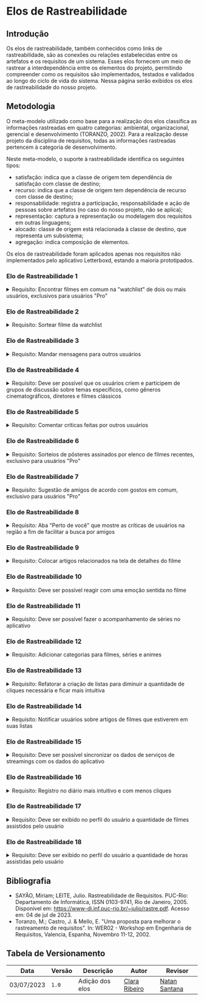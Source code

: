 # Elos de Rastreabilidade

## Introdução

Os elos de rastreabilidade, também conhecidos como links de rastreabilidade, são as conexões ou relações estabelecidas entre os artefatos e os requisitos de um sistema. Esses elos fornecem um meio de rastrear a interdependência entre os elementos do projeto, permitindo compreender como os requisitos são implementados, testados e validados ao longo do ciclo de vida do sistema. Nessa página serão exibidos os elos de rastreabilidade do nosso projeto.

## Metodologia

O meta-modelo utilizado como base para a realização dos elos classifica as informações rastreadas em quatro categorias: ambiental, organizacional, gerencial e desenvolvimento (TORANZO, 2002). Para a realização desse projeto da disciplina de requisitos, todas as informações rastreadas pertencem à categoria de desenvolvimento.

Neste meta-modelo, o suporte à rastreabilidade identifica os seguintes tipos:

- satisfação: indica que a classe de origem tem dependência de satisfação com classe de destino;
- recurso: indica que a classe de origem tem dependência de recurso com classe de destino;
- responsabilidade: registra a participação, responsabilidade e ação de pessoas sobre artefatos (no caso do nosso projeto, não se aplica);
- representação: captura a representação ou modelagem dos requisitos em outras linguagens;
- alocado: classe de origem está relacionada à classe de destino, que representa um subsistema;
- agregação: indica composição de elementos.

Os elos de rastreabilidade foram aplicados apenas nos requisitos não implementados pelo aplicativo Letterboxd, estando a maioria prototipados.

### Elo de Rastreabilidade 1
<details>
  <summary>Requisito: Encontrar filmes em comum na "watchlist" de dois ou mais usuários, exclusivos para usuários "Pro"</summary>
  <table>
    <tr>
      <th>Artefato Analisado</th>
      <th>Classificação</th>
      <th>Satisfação</th>
      <th>Recurso</th>
      <th>Representação</th>
      <th>Alocado</th>
      <th>Agregação</th>
    </tr>
    <tr>
      <td><a href="https://requisitos-de-software.github.io/2023.1-Letterboxd/Elicita%C3%A7%C3%A3o/perfil/" target='_blank'>QST08</a></td>
      <td>Desenvolvimento</td>
      <td><a href="https://requisitos-de-software.github.io/2023.1-Letterboxd/Modelagem/casoUso/#uc12_1">Casos de Uso 12</a><br/><a href="https://requisitos-de-software.github.io/2023.1-Letterboxd/Modelagem/espSuplementar/#35-suportabilidade-supportability">Especificação Suplementar S04</a><br/><a href="https://requisitos-de-software.github.io/2023.1-Letterboxd/Modelagem/espSuplementar/#35-suportabilidade-supportability">Especificação Suplementar S05</a></td>
      <td><a href="https://requisitos-de-software.github.io/2023.1-Letterboxd/Modelagem/Metodologias%20Ageis/historiaUsuario/#us01-encontrar-filmes-em-comum-na-watchlist-de-usuarios-pro">História de Usuário US01</a></td>
      <td><a href="https://requisitos-de-software.github.io/2023.1-Letterboxd/Verifica%C3%A7%C3%A3o%20e%20Valida%C3%A7%C3%A3o/Valida%C3%A7%C3%A3o/2-prototipacao/#22-prototipo-02-filmes-em-comum">Protótipo 02</a></td>
      <td><a href="https://requisitos-de-software.github.io/2023.1-Letterboxd/Modelagem/Metodologias%20Ageis/backlog/#31-tema-1-watchlist">Tema: Watchlist</a><br/><a href="https://requisitos-de-software.github.io/2023.1-Letterboxd/Prioriza%C3%A7%C3%A3o/priorizacao/#first-things-first">Priorização: First Things First e Escala de Três Níveis</a></td>
      <td><br/><a href="https://requisitos-de-software.github.io/2023.1-Letterboxd/Modelagem/lexicos/#lexico-2-watchlist">Léxico 2</a></td>
    </tr>
  </table>
</details>

### Elo de Rastreabilidade 2
<details>
  <summary>Requisito: Sortear filme da watchlist</summary>
  <table>
    <tr>
      <th>Artefato Analisado</th>
      <th>Classificação</th>
      <th>Satisfação</th>
      <th>Recurso</th>
      <th>Representação</th>
      <th>Alocado</th>
      <th>Agregação</th>
    </tr>
    <tr>
      <td><a href="https://requisitos-de-software.github.io/2023.1-Letterboxd/Elicita%C3%A7%C3%A3o/perfil/" target='_blank'>QST13</a></td>
      <td>Desenvolvimento</td>
      <td><a href="https://requisitos-de-software.github.io/2023.1-Letterboxd/Modelagem/casoUso/#uc13_1">Casos de Uso 13</a></td>
      <td><a href="https://requisitos-de-software.github.io/2023.1-Letterboxd/Modelagem/Metodologias%20Ageis/historiaUsuario/#us07-sortear-filme-da-watchlist">História de Usuários 07</a></td>
      <td><a href="https://requisitos-de-software.github.io/2023.1-Letterboxd/Verifica%C3%A7%C3%A3o%20e%20Valida%C3%A7%C3%A3o/Valida%C3%A7%C3%A3o/2-prototipacao/#21-prototipo-01-sortear-filme">Protótipo 01</a></td>
      <td><a href="https://requisitos-de-software.github.io/2023.1-Letterboxd/Modelagem/Metodologias%20Ageis/backlog/#31-tema-1-watchlist">Tema: Watchlist</a><br/><a href="https://requisitos-de-software.github.io/2023.1-Letterboxd/Prioriza%C3%A7%C3%A3o/priorizacao/#first-things-first">Priorização: First Things First e Escala de Três Níveis</a></td>
      <td><a href="https://requisitos-de-software.github.io/2023.1-Letterboxd/Modelagem/lexicos/#lexico-2-watchlist">Léxico 2</a></td>
    </tr>
  </table>
</details>

### Elo de Rastreabilidade 3
<details>
  <summary>Requisito: Mandar mensagens para outros usuários</summary>
  <table>
    <tr>
      <th>Artefato Analisado</th>
      <th>Classificação</th>
      <th>Satisfação</th>
      <th>Recurso</th>
      <th>Representação</th>
      <th>Alocado</th>
      <th>Agregação</th>
    </tr>
    <tr>
      <td><a href="https://requisitos-de-software.github.io/2023.1-Letterboxd/Elicita%C3%A7%C3%A3o/perfil/" target='_blank'>QST06</a></td>
      <td>Desenvolvimento</td>
      <td>-</td>
      <td><a href="https://requisitos-de-software.github.io/2023.1-Letterboxd/Modelagem/Metodologias%20Ageis/historiaUsuario/#us06-enviar-mensagens-para-outros-usuarios">História de Usuários US06</a></td>
      <td>-</td>
      <td><a href="https://requisitos-de-software.github.io/2023.1-Letterboxd/Modelagem/Metodologias%20Ageis/backlog/#32-tema-2-interacao-social">Tema: Interação Social</a><br/><a href="https://requisitos-de-software.github.io/2023.1-Letterboxd/Prioriza%C3%A7%C3%A3o/priorizacao/#first-things-first">Priorização: First Things First e Escala de Três Níveis</a></td>
      <td><a href="https://requisitos-de-software.github.io/2023.1-Letterboxd/Modelagem/lexicos/#lexico-8-followers">Léxico 8</a></td>
    </tr>
  </table>
</details>

### Elo de Rastreabilidade 4
<details>
  <summary>Requisito: Deve ser possível que os usuários criem e participem de grupos de discussão sobre temas específicos, como gêneros cinematográficos, diretores e filmes clássicos</summary>
  <table>
    <tr>
      <th>Artefato Analisado</th>
      <th>Classificação</th>
      <th>Satisfação</th>
      <th>Recurso</th>
      <th>Representação</th>
      <th>Alocado</th>
      <th>Agregação</th>
    </tr>
    <tr>
      <td><a href="https://requisitos-de-software.github.io/2023.1-Letterboxd/Elicita%C3%A7%C3%A3o/analise/#3-resultados" target='_blank'>DOC57</a></td>
      <td>Desenvolvimento</td>
      <td>-</td>
      <td><a href="https://requisitos-de-software.github.io/2023.1-Letterboxd/Modelagem/Metodologias%20Ageis/historiaUsuario/#us09-criar-e-participar-de-grupos-de-discussao">História de Usuários US09</a></td>
      <td><a href="https://requisitos-de-software.github.io/2023.1-Letterboxd/Verifica%C3%A7%C3%A3o%20e%20Valida%C3%A7%C3%A3o/Valida%C3%A7%C3%A3o/2-prototipacao/#23-prototipo-03-grupos-de-discussao">Protótipo 03</a></td>
      <td><a href="https://requisitos-de-software.github.io/2023.1-Letterboxd/Modelagem/Metodologias%20Ageis/backlog/#32-tema-2-interacao-social">Tema: Interação Social</a><br/><a href="https://requisitos-de-software.github.io/2023.1-Letterboxd/Prioriza%C3%A7%C3%A3o/priorizacao/#first-things-first">Priorização: First Things First e Escala de Três Níveis</a></td>
      <td>-</td>
    </tr>
  </table>
</details>

### Elo de Rastreabilidade 5

<details>
  <summary>Requisito: Comentar críticas feitas por outros usuários</summary>
  <table>
    <tr>
      <th>Artefato Analisado</th>
      <th>Classificação</th>
      <th>Satisfação</th>
      <th>Recurso</th>
      <th>Representação</th>
      <th>Alocado</th>
      <th>Agregação</th>
    </tr>
    <tr>
      <td><a href="https://requisitos-de-software.github.io/2023.1-Letterboxd/Elicita%C3%A7%C3%A3o/perfil/" target='_blank'>QST02</a></td>
      <td>Desenvolvimento</td>
      <td>-</td>
      <td><a href="https://requisitos-de-software.github.io/2023.1-Letterboxd/Modelagem/Metodologias%20Ageis/historiaUsuario/#us05-sorteios-de-posteres-assinados-por-elenco-de-filmes-recentes-para-usuarios-pro">História de Usuários US18</a></td>
      <td>-</td>
      <td><a href="https://requisitos-de-software.github.io/2023.1-Letterboxd/Modelagem/Metodologias%20Ageis/backlog/#32-tema-2-interacao-social">Tema: Interação Social</a><br/><a href="https://requisitos-de-software.github.io/2023.1-Letterboxd/Prioriza%C3%A7%C3%A3o/priorizacao/#first-things-first">Priorização: First Things First e Escala de Três Níveis</a></td>
      <td><a href="https://requisitos-de-software.github.io/2023.1-Letterboxd/Modelagem/lexicos/#lexico-6-comment">Léxico 6</a></td>
    </tr>
  </table>
</details>

### Elo de Rastreabilidade 6
<details>
  <summary>Requisito: Sorteios de pôsteres assinados por elenco de filmes recentes, exclusivo para usuários "Pro"</summary>
  <table>
    <tr>
      <th>Artefato Analisado</th>
      <th>Classificação</th>
      <th>Satisfação</th>
      <th>Recurso</th>
      <th>Representação</th>
      <th>Alocado</th>
       <th>Agregação</th>
    </tr>
    <tr>
      <td><a href="https://requisitos-de-software.github.io/2023.1-Letterboxd/Elicita%C3%A7%C3%A3o/perfil/" target='_blank'>QST09</a></td>
      <td>Desenvolvimento</td>
      <td>-</td>
      <td><a href="https://requisitos-de-software.github.io/2023.1-Letterboxd/Modelagem/Metodologias%20Ageis/historiaUsuario/#us05-sorteios-de-posteres-assinados-por-elenco-de-filmes-recentes-para-usuarios-pro">História de Usuários 05</a></td>
      <td><a href="https://requisitos-de-software.github.io/2023.1-Letterboxd/Verifica%C3%A7%C3%A3o%20e%20Valida%C3%A7%C3%A3o/Valida%C3%A7%C3%A3o/2-prototipacao/#29-prototipo-09-sorteio-de-posteres">Protótipo 09</a></td>
      <td><a href="https://requisitos-de-software.github.io/2023.1-Letterboxd/Modelagem/Metodologias%20Ageis/backlog/#32-tema-2-interacao-social">Tema: Interação Social</a><br/><a href="https://requisitos-de-software.github.io/2023.1-Letterboxd/Prioriza%C3%A7%C3%A3o/priorizacao/#first-things-first">Priorização: First Things First e Escala de Três Níveis</a></td>
      <td>-</td>
    </tr>
  </table>
</details>

### Elo de Rastreabilidade 7
<details>
  <summary>Requisito: Sugestão de amigos de acordo com gostos em comum, exclusivo para usuários "Pro"</summary>
  <table>
    <tr>
      <th>Artefato Analisado</th>
      <th>Classificação</th>
      <th>Satisfação</th>
      <th>Recurso</th>
      <th>Representação</th>
      <th>Alocado</th>
       <th>Agregação</th>
    </tr>
    <tr>
      <td><a href="https://requisitos-de-software.github.io/2023.1-Letterboxd/Elicita%C3%A7%C3%A3o/perfil/" target='_blank'>QST07</a></td>
      <td>Desenvolvimento</td>
      <td>-</td>
      <td><a href="https://requisitos-de-software.github.io/2023.1-Letterboxd/Modelagem/Metodologias%20Ageis/historiaUsuario/#us02-sugestao-de-amigos-com-gostos-em-comum-para-usuarios-pro">História de Usuários 02</a></td>
      <td>-</td>
      <td><a href="https://requisitos-de-software.github.io/2023.1-Letterboxd/Modelagem/Metodologias%20Ageis/backlog/#32-tema-2-interacao-social">Tema: Interação Social</a><br/><a href="https://requisitos-de-software.github.io/2023.1-Letterboxd/Prioriza%C3%A7%C3%A3o/priorizacao/#first-things-first">Priorização: First Things First e Escala de Três Níveis</a></td>
      <td><a href="https://requisitos-de-software.github.io/2023.1-Letterboxd/Modelagem/lexicos/#lexico-8-followers">Léxico 8</a></td>
    </tr>
  </table>
</details>

### Elo de Rastreabilidade 8
<details>
  <summary>Requisito: Aba "Perto de você" que mostre as críticas de usuários na região a fim de facilitar a busca por amigos </summary>
  <table>
    <tr>
      <th>Artefato Analisado</th>
      <th>Classificação</th>
      <th>Satisfação</th>
      <th>Recurso</th>
      <th>Representação</th>
      <th>Alocado</th>
       <th>Agregação</th>
    </tr>
    <tr>
      <td><a href="https://requisitos-de-software.github.io/2023.1-Letterboxd/Elicita%C3%A7%C3%A3o/entrevista/" target='_blank'>ENT01</a></td>
      <td>Desenvolvimento</td>
      <td>-</td>
      <td><a href="https://requisitos-de-software.github.io/2023.1-Letterboxd/Modelagem/Metodologias%20Ageis/historiaUsuario/#us17-aba-perto-de-voce-para-facilitar-a-busca-por-amigos-com-base-em-criticas-de-usuarios-locais">História de Usuários US17</a></td>
      <td>-</td>
      <td><a href="https://requisitos-de-software.github.io/2023.1-Letterboxd/Modelagem/Metodologias%20Ageis/backlog/#32-tema-2-interacao-social">Tema: Interação Social</a><br/><a href="https://requisitos-de-software.github.io/2023.1-Letterboxd/Prioriza%C3%A7%C3%A3o/priorizacao/#first-things-first">Priorização: First Things First e Escala de Três Níveis</a></td>
      <td><a href="https://requisitos-de-software.github.io/2023.1-Letterboxd/Modelagem/lexicos/#lexico-8-followers">Léxico 8</a></td>
    </tr>
  </table>
</details>

### Elo de Rastreabilidade 9

<details>
  <summary>Requisito: Colocar artigos relacionados na tela de detalhes do filme</summary>
  <table>
    <tr>
      <th>Artefato Analisado</th>
      <th>Classificação</th>
      <th>Satisfação</th>
      <th>Recurso</th>
      <th>Representação</th>
      <th>Alocado</th>
       <th>Agregação</th>
    </tr>
    <tr>
      <td><a href="https://requisitos-de-software.github.io/2023.1-Letterboxd/Elicita%C3%A7%C3%A3o/perfil/" target='_blank'>QST11</a></td>
      <td>Desenvolvimento</td>
      <td><a href="https://requisitos-de-software.github.io/2023.1-Letterboxd/Modelagem/casoUso/#uc11">Casos de Uso 11</a></td>
      <td><a href="https://requisitos-de-software.github.io/2023.1-Letterboxd/Modelagem/Metodologias%20Ageis/historiaUsuario/#us03-adicionar-artigos-relacionados-a-tela-de-detalhes-do-filme"> </a>História de Usuários US03 </a></td>
      <td><a href="https://requisitos-de-software.github.io/2023.1-Letterboxd/Verifica%C3%A7%C3%A3o%20e%20Valida%C3%A7%C3%A3o/Valida%C3%A7%C3%A3o/2-prototipacao/#210-prototipo-10-artigos-relacionados">Protótipo 10</a></td>
      <td><a href="https://requisitos-de-software.github.io/2023.1-Letterboxd/Modelagem/Metodologias%20Ageis/backlog/#33-tema-3-midias">Tema: Mídias</a><br/><a href="https://requisitos-de-software.github.io/2023.1-Letterboxd/Prioriza%C3%A7%C3%A3o/priorizacao/#first-things-first">Priorização: First Things First e Escala de Três Níveis</a></td>
      <td><a href="https://requisitos-de-software.github.io/2023.1-Letterboxd/Modelagem/lexicos/#lexico-3-review">Léxico 3</a></td>
    </tr>
  </table>
</details>

### Elo de Rastreabilidade 10
<details>
  <summary>Requisito:  Deve ser possível reagir com uma emoção sentida no filme</summary>
  <table>
    <tr>
      <th>Artefato Analisado</th>
      <th>Classificação</th>
      <th>Satisfação</th>
      <th>Recurso</th>
      <th>Representação</th>
      <th>Alocado</th>
       <th>Agregação</th>
    </tr>
    <tr>
      <td><a href="https://requisitos-de-software.github.io/2023.1-Letterboxd/Elicita%C3%A7%C3%A3o/analise/#3-resultados" target='_blank'>DOC54</a></td>
      <td>Desenvolvimento</td>
      <td>-</td>
      <td><a href="https://requisitos-de-software.github.io/2023.1-Letterboxd/Modelagem/Metodologias%20Ageis/historiaUsuario/#us04-reagir-com-diferentes-emocoes-aos-filmes">História de Usuários US04</a></td>
      <td><a href="https://requisitos-de-software.github.io/2023.1-Letterboxd/Verifica%C3%A7%C3%A3o%20e%20Valida%C3%A7%C3%A3o/Valida%C3%A7%C3%A3o/2-prototipacao/#26-prototipo-06-emocoes">Protótipo 06</a></td>
      <td><a href="https://requisitos-de-software.github.io/2023.1-Letterboxd/Modelagem/Metodologias%20Ageis/backlog/#33-tema-3-midias">Tema: Mídias</a><br/><a href="https://requisitos-de-software.github.io/2023.1-Letterboxd/Prioriza%C3%A7%C3%A3o/priorizacao/#first-things-first">Priorização: First Things First e Escala de Três Níveis</a></td>
      <td><a href="https://requisitos-de-software.github.io/2023.1-Letterboxd/Modelagem/lexicos/#lexico-15-rate">Léxico 15</a>td>
    </tr>
  </table>
</details>

### Elo de Rastreabilidade 11
<details>
  <summary>Requisito: Deve ser possível fazer o acompanhamento de séries no aplicativo</summary>
  <table>
    <tr>
      <th>Artefato Analisado</th>
      <th>Classificação</th>
      <th>Satisfação</th>
      <th>Recurso</th>
      <th>Representação</th>
      <th>Alocado</th>
       <th>Agregação</th>
    </tr>
    <tr>
      <td><a href="https://requisitos-de-software.github.io/2023.1-Letterboxd/Elicita%C3%A7%C3%A3o/analise/#3-resultados" target='_blank'>DOC51</a></td>
      <td>Desenvolvimento</td>
      <td>-</td>
      <td><a href="https://requisitos-de-software.github.io/2023.1-Letterboxd/Modelagem/Metodologias%20Ageis/historiaUsuario/#us11-possibilidade-de-fazer-o-acompanhamento-de-series-no-aplicativo
      ">História de Usuários US11</a></td>
      <td><a href="https://requisitos-de-software.github.io/2023.1-Letterboxd/Verifica%C3%A7%C3%A3o%20e%20Valida%C3%A7%C3%A3o/Valida%C3%A7%C3%A3o/2-prototipacao/#24-prototipo-04-acompanhamento-de-series">Protótipo 04</a></td>
      <td><a href="https://requisitos-de-software.github.io/2023.1-Letterboxd/Modelagem/Metodologias%20Ageis/backlog/#33-tema-3-midias">Tema: Mídias</a><br/><a href="https://requisitos-de-software.github.io/2023.1-Letterboxd/Prioriza%C3%A7%C3%A3o/priorizacao/#first-things-first">Priorização: First Things First e Escala de Três Níveis</a></td>
      <td><a href="https://requisitos-de-software.github.io/2023.1-Letterboxd/Modelagem/lexicos/#lexico-5-watched">Léxico 5</a></td>
    </tr>
  </table>
</details>

### Elo de Rastreabilidade 12
<details>
  <summary>Requisito: Adicionar categorias para filmes, séries e animes</summary>
  <table>
    <tr>
      <th>Artefato Analisado</th>
      <th>Classificação</th>
      <th>Satisfação</th>
      <th>Recurso</th>
      <th>Representação</th>
      <th>Alocado</th>
       <th>Agregação</th>
    </tr>
    <tr>
      <td><a href="https://requisitos-de-software.github.io/2023.1-Letterboxd/Elicita%C3%A7%C3%A3o/perfil/" target='_blank'>QST04</a></td>
      <td>Desenvolvimento</td>
      <td>-</td>
      <td><a href="https://requisitos-de-software.github.io/2023.1-Letterboxd/Modelagem/Metodologias%20Ageis/historiaUsuario/#us12-adicionar-categorias-para-filmes-series-e-animes">História de Usuários US12</a></td>
      <td><a href="https://requisitos-de-software.github.io/2023.1-Letterboxd/Verifica%C3%A7%C3%A3o%20e%20Valida%C3%A7%C3%A3o/Valida%C3%A7%C3%A3o/2-prototipacao/#24-prototipo-04-acompanhamento-de-series">Protótipo 04</a></td>
      <td><a href="https://requisitos-de-software.github.io/2023.1-Letterboxd/Modelagem/Metodologias%20Ageis/backlog/#33-tema-3-midias">Tema: Mídias</a><br/><a href="https://requisitos-de-software.github.io/2023.1-Letterboxd/Prioriza%C3%A7%C3%A3o/priorizacao/#first-things-first">Priorização: First Things First e Escala de Três Níveis</a></td>
      <td><a href="https://requisitos-de-software.github.io/2023.1-Letterboxd/Modelagem/lexicos/#lexico-5-watched">Léxico 5</a></td>
    </tr>
  </table>
</details>

### Elo de Rastreabilidade 13

<details>
  <summary>Requisito: Refatorar a criação de listas para diminuir a quantidade de cliques necessária e ficar mais intuitiva</summary>
  <table>
    <tr>
      <th>Artefato Analisado</th>
      <th>Classificação</th>
      <th>Satisfação</th>
      <th>Recurso</th>
      <th>Representação</th>
      <th>Alocado</th>
      <th>Agregação</th>
    </tr>
    <tr>
      <td><a href="https://requisitos-de-software.github.io/2023.1-Letterboxd/Elicita%C3%A7%C3%A3o/perfil/" target='_blank'>QST12</a></td>
      <td>Desenvolvimento</td>
      <td><a href="https://requisitos-de-software.github.io/2023.1-Letterboxd/Modelagem/casoUso/#uc04_1">Casos de Uso 04</a><br/><a href="https://requisitos-de-software.github.io/2023.1-Letterboxd/Modelagem/casoUso/#uc10_1">NFR Usabilidade</a><br/><a href="https://requisitos-de-software.github.io/2023.1-Letterboxd/Modelagem/espSuplementar/#31-funcionalidade-functionality">Especificação Suplementar U08</a><br/> <a href="https://requisitos-de-software.github.io/2023.1-Letterboxd/Modelagem/espSuplementar/#31-funcionalidade-functionality">Especificação Suplementar U03</a><br/><a href="https://requisitos-de-software.github.io/2023.1-Letterboxd/Modelagem/espSuplementar/#33-confiabilidade-reliability">Especificação Suplementar C07</a><br/><a href="https://requisitos-de-software.github.io/2023.1-Letterboxd/Modelagem/espSuplementar/#35-suportabilidade-supportability">Especificação Suplementar S07</a><br/></td>
      <td><a href="https://requisitos-de-software.github.io/2023.1-Letterboxd/Modelagem/Metodologias%20Ageis/historiaUsuario/#us16-refatoracao-da-criacao-de-listas-para-maior-intuitividade-e-reducao-de-cliques">História de Usuários US16</a><br/></td>
      <td>-</td>
      <td><a href="https://requisitos-de-software.github.io/2023.1-Letterboxd/Modelagem/Metodologias%20Ageis/backlog/#34-tema-4-registro-de-filmes">Tema: Registro de filmes</a><br/><a href="https://requisitos-de-software.github.io/2023.1-Letterboxd/Prioriza%C3%A7%C3%A3o/priorizacao/#first-things-first">Priorização: First Things First e Escala de Três Níveis</a></td>
      <td><a href="https://requisitos-de-software.github.io/2023.1-Letterboxd/Modelagem/lexicos/#lexico-7-list">Léxico 7</a></td>
    </tr>
  </table>
</details>

### Elo de Rastreabilidade 14

<details>
  <summary>Requisito: Notificar usuários sobre artigos de filmes que estiverem em suas listas</summary>
  <table>
    <tr>
      <th>Artefato Analisado</th>
      <th>Classificação</th>
      <th>Satisfação</th>
      <th>Recurso</th>
      <th>Representação</th>
      <th>Alocado</th>
       <th>Agregação</th>
    </tr>
    <tr>
      <td><a href="https://requisitos-de-software.github.io/2023.1-Letterboxd/Elicita%C3%A7%C3%A3o/perfil/" target='_blank'>QST10</a></td>
      <td>Desenvolvimento</td>
      <td><a href="https://requisitos-de-software.github.io/2023.1-Letterboxd/Modelagem/casoUso/#uc14_1">Casos de Uso 14</a></td>
      <td><a href="https://requisitos-de-software.github.io/2023.1-Letterboxd/Modelagem/Metodologias%20Ageis/historiaUsuario/#us19-notificacoes-de-artigos-de-filmes-nas-listas-dos-usuarios">História de Usuários US19</a></td>
      <td>-</td>
      <td><a href="https://requisitos-de-software.github.io/2023.1-Letterboxd/Modelagem/Metodologias%20Ageis/backlog/#34-tema-4-registro-de-filmes">Tema: Registro de filmes</a><br/><a href="https://requisitos-de-software.github.io/2023.1-Letterboxd/Prioriza%C3%A7%C3%A3o/priorizacao/#first-things-first">Priorização: First Things First e Escala de Três Níveis</a></td>
      <td><a href="https://requisitos-de-software.github.io/2023.1-Letterboxd/Modelagem/lexicos/#lexico-3-review">Léxico 3</a><br/><a href="https://requisitos-de-software.github.io/2023.1-Letterboxd/Modelagem/lexicos/#lexico-7-list">Léxico 7<br/><a href="https://requisitos-de-software.github.io/2023.1-Letterboxd/Modelagem/lexicos/#lexico-9-notifications">Léxico 9</a></td>
    </tr>
  </table>
</details>

### Elo de Rastreabilidade 15
<details>
  <summary>Requisito: Deve ser possível sincronizar os dados de serviços de streamings com os dados do aplicativo</summary>
  <table>
    <tr>
      <th>Artefato Analisado</th>
      <th>Classificação</th>
      <th>Satisfação</th>
      <th>Recurso</th>
      <th>Representação</th>
      <th>Alocado</th>
       <th>Agregação</th>
    </tr>
    <tr>
      <td><a href="https://requisitos-de-software.github.io/2023.1-Letterboxd/Elicita%C3%A7%C3%A3o/analise/#3-resultados" target='_blank'>DOC50</a></td>
      <td>Desenvolvimento</td>
      <td><a href="https://requisitos-de-software.github.io/2023.1-Letterboxd/Modelagem/casoUso/#uc06_1">Casos de Uso 06</a><br/><a href="https://requisitos-de-software.github.io/2023.1-Letterboxd/Modelagem/espSuplementar/#31-funcionalidade-functionality">Especificação Suplementar U07</a></td>
      <td><a href="https://requisitos-de-software.github.io/2023.1-Letterboxd/Modelagem/Metodologias%20Ageis/historiaUsuario/#us08-sincronizar-dados-de-servicos-de-streaming-com-o-aplicativo">História de Usuários US08</a></td>
      <td>-</td>
      <td><a href="https://requisitos-de-software.github.io/2023.1-Letterboxd/Modelagem/Metodologias%20Ageis/backlog/#34-tema-4-registro-de-filmes">Tema: Registro de filmes</a><br/><a href="https://requisitos-de-software.github.io/2023.1-Letterboxd/Prioriza%C3%A7%C3%A3o/priorizacao/#first-things-first">Priorização: First Things First e Escala de Três Níveis</a></td>
      <td><a href="https://requisitos-de-software.github.io/2023.1-Letterboxd/Modelagem/lexicos/#lexico-5-watched">Léxico 5</a></td>
    </tr>
  </table>
</details>

### Elo de Rastreabilidade 16

<details>
  <summary>Requisito: Registro no diário mais intuitivo e com menos cliques</summary>
  <table>
    <tr>
      <th>Artefato Analisado</th>
      <th>Classificação</th>
      <th>Satisfação</th>
      <th>Recurso</th>
      <th>Representação</th>
      <th>Alocado</th>
       <th>Agregação</th>
    </tr>
    <tr>
      <td><a href="https://requisitos-de-software.github.io/2023.1-Letterboxd/Elicita%C3%A7%C3%A3o/entrevista/" target='_blank'>ENT05</a></td>
      <td>Desenvolvimento</td>
      <td><a href="https://requisitos-de-software.github.io/2023.1-Letterboxd/Modelagem/casoUso/#uc10_1">Casos de Uso 10</a><br/><a href="https://requisitos-de-software.github.io/2023.1-Letterboxd/Modelagem/casoUso/#uc10_1">NFR Usabilidade</a></td> <td><a href="https://requisitos-de-software.github.io/2023.1-Letterboxd/Modelagem/Metodologias%20Ageis/historiaUsuario/#us10-registro-no-diario-mais-intuitivo-e-com-menos-cliques"> História de Usuários 10 </a></td>  
      <td>-</td>
      <td><a href="https://requisitos-de-software.github.io/2023.1-Letterboxd/Modelagem/Metodologias%20Ageis/backlog/#34-tema-4-registro-de-filmes">Tema: Registro de filmes</a><br/><a href="https://requisitos-de-software.github.io/2023.1-Letterboxd/Prioriza%C3%A7%C3%A3o/priorizacao/#first-things-first">Priorização: First Things First e Escala de Três Níveis</a></td>
      <td><a href="https://requisitos-de-software.github.io/2023.1-Letterboxd/Modelagem/lexicos/#lexico-5-watched">Léxico 5</a></td>
    </tr>
  </table>
</details>

### Elo de Rastreabilidade 17
<details>
  <summary>Requisito: Deve ser exibido no perfil do usuário a quantidade de filmes assistidos pelo usuário </summary>
  <table>
    <tr>
      <th>Artefato Analisado</th>
      <th>Classificação</th>
      <th>Satisfação</th>
      <th>Recurso</th>
      <th>Representação</th>
      <th>Alocado</th>
       <th>Agregação</th>
    </tr>
    <tr>
      <td><a href="https://requisitos-de-software.github.io/2023.1-Letterboxd/Elicita%C3%A7%C3%A3o/analise/#3-resultados" target='_blank'>DOC58</a></td>
      <td>Desenvolvimento</td>
      <td>-</td>
      <td><a href="https://requisitos-de-software.github.io/2023.1-Letterboxd/Modelagem/Metodologias%20Ageis/historiaUsuario/#us14-exibicao-da-quantidade-de-filmes-assistidos-no-perfil-do-usuario">História de Usuários US14</a></td>
      <td><a href="https://requisitos-de-software.github.io/2023.1-Letterboxd/Verifica%C3%A7%C3%A3o%20e%20Valida%C3%A7%C3%A3o/Valida%C3%A7%C3%A3o/2-prototipacao/#25-prototipo-05-tempo-de-tela">Protótipo 05</a></td>
      <td><a href="https://requisitos-de-software.github.io/2023.1-Letterboxd/Modelagem/Metodologias%20Ageis/backlog/#35-tema-5-gerenciamento-da-conta">Tema: Gerenciamento da conta</a></td>
      <td><a href="https://requisitos-de-software.github.io/2023.1-Letterboxd/Modelagem/lexicos/#lexico-5-watched">Léxico 5</a></td>
    </tr>
  </table>
</details>

### Elo de Rastreabilidade 18
<details>
  <summary>Requisito: Deve ser exibido no perfil do usuário a quantidade de horas assistidas pelo usuário</summary>
  <table>
    <tr>
      <th>Artefato Analisado</th>
      <th>Classificação</th>
      <th>Satisfação</th>
      <th>Recurso</th>
      <th>Representação</th>
      <th>Alocado</th>
       <th>Agregação</th>
    </tr>
    <tr>
      <td><a href="https://requisitos-de-software.github.io/2023.1-Letterboxd/Elicita%C3%A7%C3%A3o/analise/#3-resultados" target='_blank'>DOC59</a></td>
      <td>Desenvolvimento</td>
      <td>-</td>
      <td><a href="https://requisitos-de-software.github.io/2023.1-Letterboxd/Modelagem/Metodologias%20Ageis/historiaUsuario/#us15-exibicao-da-quantidade-de-horas-assistidas-no-perfil-do-usuario">História de Usuários US15</a></td>
      <td><a href="https://requisitos-de-software.github.io/2023.1-Letterboxd/Verifica%C3%A7%C3%A3o%20e%20Valida%C3%A7%C3%A3o/Valida%C3%A7%C3%A3o/2-prototipacao/#25-prototipo-05-tempo-de-tela">Protótipo 05</a></td>
      <td><a href="https://requisitos-de-software.github.io/2023.1-Letterboxd/Modelagem/Metodologias%20Ageis/backlog/#35-tema-5-gerenciamento-da-conta">Tema: Gerenciamento da conta</a></td>
      <td><a href="https://requisitos-de-software.github.io/2023.1-Letterboxd/Modelagem/lexicos/#lexico-5-watched">Léxico 5</a></td>
    </tr>
  </table>
</details>

## Bibliografia

- SAYÃO, Miriam; LEITE, Julio. Rastreabilidade de Requisitos. PUC-Rio: Departamento de Informática, ISSN 0103-9741, Rio de Janeiro, 2005. Disponível em: <https://www-di.inf.puc-rio.br/~julio/rastre.pdf>. Acesso em: 04 de jul de 2023.
- Toranzo, M.; Castro, J. & Mello, E. "Uma proposta para melhorar o rastreamento de requisitos". In: WER02 - Workshop em Engenharia de Requisitos, Valencia, Espanha, Novembro 11-12, 2002.

## Tabela de Versionamento

| Data       | Versão | Descrição                     | Autor                                                                                              | Revisor                                             |
| ---------- | ------ | ----------------------------- | -------------------------------------------------------------------------------------------------- | --------------------------------------------------- |
| 03/07/2023 | `1.0`  | Adição dos elos | [Clara Ribeiro](https://github.com/clara-ribeiro) | [Natan Santana](https://github.com/Neitan2001) |
